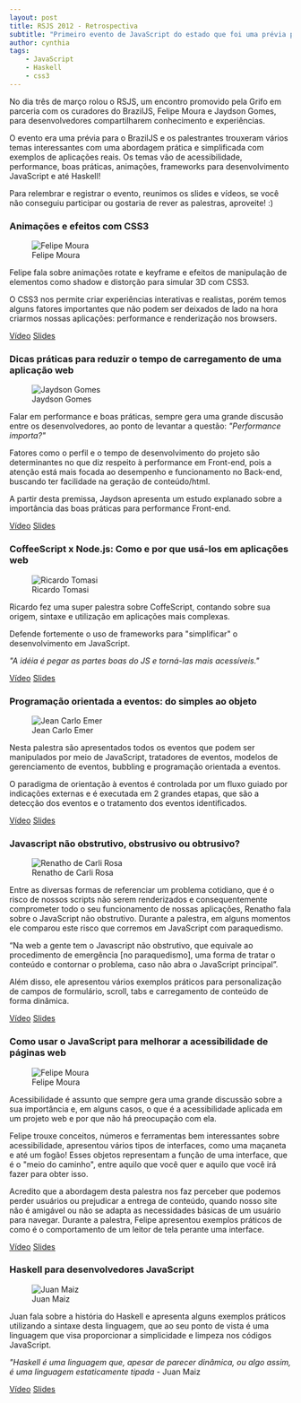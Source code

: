 ```yaml
---
layout: post
title: RSJS 2012 - Retrospectiva
subtitle: "Primeiro evento de JavaScript do estado que foi uma prévia para o BrazilJS"
author: cynthia
tags:
    - JavaScript
    - Haskell
    - css3
---
```


No dia três de março rolou o RSJS, um encontro promovido pela Grifo em parceria com os curadores do BrazilJS, Felipe Moura e Jaydson Gomes, para desenvolvedores compartilharem conhecimento e experiências.

O evento era uma prévia para o BrazilJS e os palestrantes trouxeram vários temas interessantes com uma abordagem prática e simplificada com exemplos de aplicações reais. Os temas vão de acessibilidade, performance, boas práticas, animações, frameworks para desenvolvimento JavaScript e até Haskell!

Para relembrar e registrar o evento, reunimos os slides e vídeos, se você não conseguiu participar ou gostaria de rever as palestras, aproveite! :)


### Animações e efeitos com CSS3

<figure>
  <img src="/images/rsjs-2012/felipe-moura.jpg" alt="Felipe Moura">
  <figcaption>Felipe Moura</figcaption>
</figure>

Felipe fala sobre animações rotate e keyframe e efeitos de manipulação de elementos como shadow e distorção para simular 3D com CSS3.

O CSS3 nos permite criar experiências interativas e realistas, porém temos alguns fatores importantes que não podem ser deixados de lado na hora criarmos nossas aplicações: performance e renderização nos browsers.

<a href="http://youtu.be/kxEYwkKLJxk" class="btn">Vídeo</a>
<a href="http://felipenmoura.org/projects/lectures/css3-animation" class="btn">Slides</a>


### Dicas práticas para reduzir o tempo de carregamento de uma aplicação web

<figure>
  <img src="/images/rsjs-2012/jaydson-gomes.jpg" alt="Jaydson Gomes">
  <figcaption>Jaydson Gomes</figcaption>
</figure>

Falar em performance e boas práticas, sempre gera uma grande discusão entre os desenvolvedores, ao ponto de levantar a questão: *"Performance importa?"*

Fatores como o perfil e o tempo de desenvolvimento do projeto são determinantes no que diz respeito à performance em Front-end, pois a atenção está mais focada ao desempenho e funcionamento no Back-end, buscando ter facilidade na geração de conteúdo/html.

A partir desta premissa, Jaydson apresenta um estudo  explanado sobre a importância das boas práticas para performance Front-end.

<a href="http://youtu.be/o73xH52pFPY" class="btn">Vídeo</a>
<a href="https://docs.google.com/a/gri.fo/presentation/d/1S7i_Z204o5LjaSBzQtxyrhDWfKH3UninQ1-EhaZaAPE/edit#slide=id.p" class="btn">Slides</a>


### CoffeeScript x Node.js: Como e por que usá-los em aplicações web

<figure>
  <img src="/images/rsjs-2012/ricardo-tomasi.jpg" alt="Ricardo Tomasi">
  <figcaption>Ricardo Tomasi</figcaption>
</figure>

Ricardo fez uma super palestra sobre CoffeScript, contando sobre sua origem, sintaxe e utilização em aplicações mais complexas.

Defende fortemente o uso de frameworks para "simplificar" o desenvolvimento em JavaScript.

*"A idéia é pegar as partes boas do JS e torná-las mais acessíveis."*

<a href="http://youtu.be/j5Lfedfm1Wk" class="btn">Vídeo</a>
<a href="https://speakerdeck.com/u/ricardobeat/p/introducao-a-coffeescript" class="btn">Slides</a>


### Programação orientada a eventos: do simples ao objeto

<figure>
  <img src="/images/rsjs-2012/jean-carlo.jpg" alt="Jean Carlo Emer">
  <figcaption>Jean Carlo Emer</figcaption>
</figure>

Nesta palestra são apresentados todos os eventos que podem ser manipulados por meio de JavaScript, tratadores de eventos, modelos de gerenciamento de eventos, bubbling e programação orientada a eventos.

O paradigma de orientação à eventos é controlada por um fluxo guiado por indicações externas e é executada em 2 grandes etapas, que são a detecção dos eventos e o tratamento dos eventos identificados.

<a href="http://youtu.be/rGlF5OgD_c0" class="btn">Vídeo</a>
<a href="http://speakerdeck.com/u/jcemer/p/eventos-do-simples-ao-objeto" class="btn">Slides</a>


### Javascript não obstrutivo, obstrusivo ou obtrusivo?

<figure>
  <img src="/images/rsjs-2012/renatho-rosa.jpg" alt="Renatho de Carli Rosa">
  <figcaption>Renatho de Carli Rosa</figcaption>
</figure>

Entre as diversas formas de referenciar um problema cotidiano, que é o risco de nossos scripts não serem renderizados  e consequentemente comprometer todo o seu funcionamento de nossas aplicações, Renatho fala sobre o JavaScript não obstrutivo. Durante a palestra, em alguns momentos ele comparou este risco que corremos em JavaScript com paraquedismo.

“Na web a gente tem o Javascript não obstrutivo, que equivale ao procedimento de emergência [no paraquedismo], uma forma de tratar o conteúdo e contornar o problema, caso não abra o JavaScript principal”.

Além disso, ele apresentou vários exemplos práticos para personalização de campos de formulário, scroll, tabs e carregamento de conteúdo de forma dinâmica.

<a href="http://youtu.be/Jrx5gVfKZSA" class="btn">Vídeo</a>
<a href="https://speakerdeck.com/u/grifo/p/javascript-nao-obstrutivo-obstrusivo-ou-obtrusivo" class="btn">Slides</a>


### Como usar o JavaScript para melhorar a acessibilidade de páginas web

<figure>
  <img src="/images/rsjs-2012/felipe-moura.jpg" alt="Felipe Moura">
  <figcaption>Felipe Moura</figcaption>
</figure>

Acessibilidade é assunto que sempre gera uma grande discussão sobre a sua importância e, em alguns casos, o que é a acessibilidade aplicada em um projeto web e por que não há preocupação com ela.

Felipe trouxe conceitos, números e ferramentas bem interessantes sobre acessibilidade, apresentou vários tipos de interfaces, como uma maçaneta e até um fogão! Esses objetos representam a função de uma interface, que é o "meio do caminho", entre aquilo que você quer e aquilo que você irá fazer para obter isso.

Acredito que a abordagem desta palestra nos faz perceber que podemos perder usuários ou prejudicar a entrega de conteúdo, quando nosso site não é amigável ou não se adapta as necessidades básicas de um usuário para navegar.
Durante a palestra, Felipe apresentou exemplos práticos de como é o comportamento de um leitor de tela perante uma interface.

<a href="http://youtu.be/PHsIYJfLq3E" class="btn">Vídeo</a>
<a href="http://felipenmoura.org/projects/lectures/accessibility" class="btn">Slides</a>

### Haskell para desenvolvedores JavaScript

<figure>
  <img src="/images/rsjs-2012/juan-maiz.jpg" alt="Juan Maiz">
  <figcaption>Juan Maiz</figcaption>
</figure>

Juan fala sobre a história do Haskell e apresenta alguns exemplos práticos utilizando a sintaxe desta linguagem, que ao seu ponto de vista é uma linguagem que visa proporcionar a simplicidade e limpeza nos códigos JavaScript.

*"Haskell é uma linguagem que, apesar de parecer dinâmica, ou algo assim, é uma linguagem estaticamente tipada* - Juan Maiz

<a href="http://youtu.be/-fHsbYboNJA" class="btn">Vídeo</a>
<a href="http://haskell-4-js-devs.heroku.com" class="btn">Slides</a>